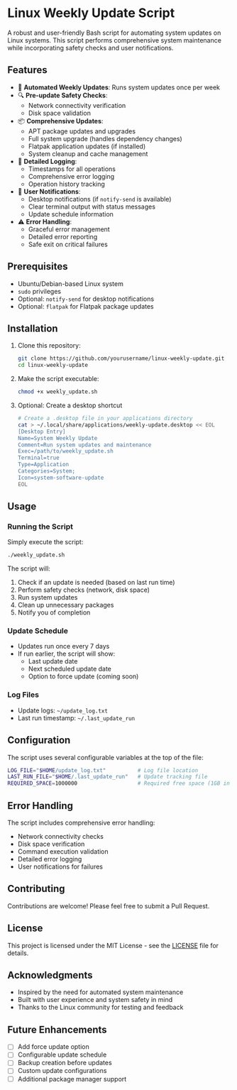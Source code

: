 # Linux Weekly Update Script

A robust and user-friendly Bash script for automating system updates on Linux systems. This script performs comprehensive system maintenance while incorporating safety checks and user notifications.

## Features

- 🔄 **Automated Weekly Updates**: Runs system updates once per week
- 🔍 **Pre-update Safety Checks**:
  - Network connectivity verification
  - Disk space validation
- 📦 **Comprehensive Updates**:
  - APT package updates and upgrades
  - Full system upgrade (handles dependency changes)
  - Flatpak application updates (if installed)
  - System cleanup and cache management
- 📝 **Detailed Logging**:
  - Timestamps for all operations
  - Comprehensive error logging
  - Operation history tracking
- 🔔 **User Notifications**:
  - Desktop notifications (if `notify-send` is available)
  - Clear terminal output with status messages
  - Update schedule information
- ⚠️ **Error Handling**:
  - Graceful error management
  - Detailed error reporting
  - Safe exit on critical failures

## Prerequisites

- Ubuntu/Debian-based Linux system
- `sudo` privileges
- Optional: `notify-send` for desktop notifications
- Optional: `flatpak` for Flatpak package updates

## Installation

1. Clone this repository:
   ```bash
   git clone https://github.com/yourusername/linux-weekly-update.git
   cd linux-weekly-update
   ```

2. Make the script executable:
   ```bash
   chmod +x weekly_update.sh
   ```

3. Optional: Create a desktop shortcut
   ```bash
   # Create a .desktop file in your applications directory
   cat > ~/.local/share/applications/weekly-update.desktop << EOL
   [Desktop Entry]
   Name=System Weekly Update
   Comment=Run system updates and maintenance
   Exec=/path/to/weekly_update.sh
   Terminal=true
   Type=Application
   Categories=System;
   Icon=system-software-update
   EOL
   ```

## Usage

### Running the Script

Simply execute the script:
```bash
./weekly_update.sh
```

The script will:
1. Check if an update is needed (based on last run time)
2. Perform safety checks (network, disk space)
3. Run system updates
4. Clean up unnecessary packages
5. Notify you of completion

### Update Schedule

- Updates run once every 7 days
- If run earlier, the script will show:
  - Last update date
  - Next scheduled update date
  - Option to force update (coming soon)

### Log Files

- Update logs: `~/update_log.txt`
- Last run timestamp: `~/.last_update_run`

## Configuration

The script uses several configurable variables at the top of the file:

```bash
LOG_FILE="$HOME/update_log.txt"          # Log file location
LAST_RUN_FILE="$HOME/.last_update_run"   # Update tracking file
REQUIRED_SPACE=1000000                   # Required free space (1GB in KB)
```

## Error Handling

The script includes comprehensive error handling:
- Network connectivity checks
- Disk space verification
- Command execution validation
- Detailed error logging
- User notifications for failures

## Contributing

Contributions are welcome! Please feel free to submit a Pull Request.

## License

This project is licensed under the MIT License - see the [LICENSE](LICENSE) file for details.

## Acknowledgments

- Inspired by the need for automated system maintenance
- Built with user experience and system safety in mind
- Thanks to the Linux community for testing and feedback

## Future Enhancements

- [ ] Add force update option
- [ ] Configurable update schedule
- [ ] Backup creation before updates
- [ ] Custom update configurations
- [ ] Additional package manager support 